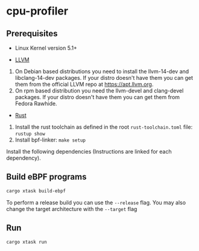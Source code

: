 # cpu-profiler

## Prerequisites

- Linux Kernel version 5.1+

- [LLVM](https://apt.llvm.org/)

1. On Debian based distributions you need to install the llvm-14-dev and libclang-14-dev packages. If your distro doesn't have them you can get them from the official LLVM repo at https://apt.llvm.org.
2. On rpm based distribution you need the llvm-devel and clang-devel packages. If your distro doesn't have them you can get them from Fedora Rawhide.
- [Rust](https://www.rust-lang.org/tools/install)


1. Install the rust toolchain as defined in the root `rust-toolchain.toml` file: `rustup show`
2. Install bpf-linker: `make setup`


Install the following dependencies (Instructions are linked for each dependency).

## Build eBPF programs

```bash
cargo xtask build-ebpf
```

To perform a release build you can use the `--release` flag.
You may also change the target architecture with the `--target` flag

## Run

```bash
cargo xtask run
```
